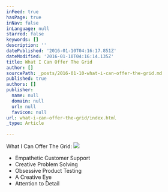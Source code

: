 ```yaml
---
inFeed: true
hasPage: true
inNav: false
inLanguage: null
starred: false
keywords: []
description: ''
datePublished: '2016-01-10T04:16:17.851Z'
dateModified: '2016-01-10T04:16:14.135Z'
title: What I Can Offer The Grid
author: []
sourcePath: _posts/2016-01-10-what-i-can-offer-the-grid.md
published: true
authors: []
publisher:
  name: null
  domain: null
  url: null
  favicon: null
url: what-i-can-offer-the-grid/index.html
_type: Article

---
```

What I Can Offer The Grid:
![](https://the-grid-user-content.s3-us-west-2.amazonaws.com/a5aef3b4-f555-43f4-91f0-6285cfbccb4f.jpg)

* Empathetic Customer Support
* Creative Problem Solving
* Obsessive Product Testing
* A Creative Eye 
* Attention to Detail